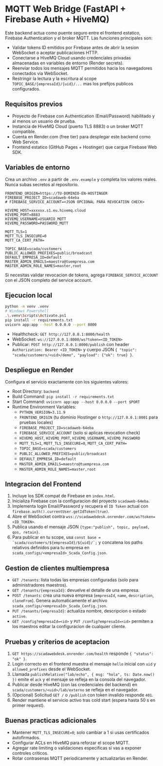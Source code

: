 ﻿# MQTT Web Bridge (FastAPI + Firebase Auth + HiveMQ)

Este backend actua como puente seguro entre el frontend estatico, Firebase Authentication y el broker MQTT. Las funciones principales son:
- Validar tokens ID emitidos por Firebase antes de abrir la sesion WebSocket o aceptar publicaciones HTTP.
- Conectarse a HiveMQ Cloud usando credenciales privadas almacenadas en variables de entorno (Render secrets).
- Reenviar todos los mensajes MQTT permitidos hacia los navegadores conectados via WebSocket.
- Restringir la lectura y la escritura al scope `TOPIC_BASE/{empresaId}/{uid}/...` mas los prefijos publicos configurados.

## Requisitos previos
- Proyecto de Firebase con Authentication (Email/Password) habilitado y al menos un usuario de prueba.
- Instancia de HiveMQ Cloud (puerto TLS 8883) o un broker MQTT compatible.
- Cuenta en Render.com (free tier) para desplegar este backend como Web Service.
- Frontend estatico (GitHub Pages + Hostinger) que cargue Firebase Web SDK.

## Variables de entorno
Crea un archivo `.env` a partir de `.env.example` y completa los valores reales. Nunca subas secretos al repositorio.
```env
FRONTEND_ORIGIN=https://TU-DOMINIO-EN-HOSTINGER
FIREBASE_PROJECT_ID=scadaweb-64eba
# FIREBASE_SERVICE_ACCOUNT=<JSON OPCIONAL PARA REVOCATION CHECK>

HIVEMQ_HOST=xxxxxx.s1.eu.hivemq.cloud
HIVEMQ_PORT=8883
HIVEMQ_USERNAME=USUARIO_MQTT
HIVEMQ_PASSWORD=PASSWORD_MQTT

MQTT_TLS=1
MQTT_TLS_INSECURE=0
MQTT_CA_CERT_PATH=

TOPIC_BASE=scada/customers
PUBLIC_ALLOWED_PREFIXES=public/broadcast
DEFAULT_EMPRESA_ID=default
MASTER_ADMIN_EMAILS=maestro@tuempresa.com
MASTER_ADMIN_ROLE_NAMES=master,root
```
Si necesitas validar revocacion de tokens, agrega `FIREBASE_SERVICE_ACCOUNT` con el JSON completo del service account.

## Ejecucion local
```bash
python -m venv .venv
# Windows Powershell
.\.venv\Scripts\Activate.ps1
pip install -r requirements.txt
uvicorn app:app --host 0.0.0.0 --port 8000
```
- Healthcheck: `GET http://127.0.0.1:8000/health`
- WebSocket: `ws://127.0.0.1:8000/ws?token=<ID_TOKEN>`
- Publicar: `POST http://127.0.0.1:8000/publish` con header `Authorization: Bearer <ID_TOKEN>` y cuerpo JSON `{ "topic": "scada/customers/<uid>/demo", "payload": {"ok": true} }`.

## Despliegue en Render
Configura el servicio exactamente con los siguientes valores:
- Root Directory: `backend`
- Build Command: `pip install -r requirements.txt`
- Start Command: `uvicorn app:app --host 0.0.0.0 --port $PORT`
- Runtime Environment Variables:
  - `PYTHON_VERSION=3.11.9`
  - `FRONTEND_ORIGIN` (tu dominio Hostinger o `http://127.0.0.1:8001` para pruebas locales)
  - `FIREBASE_PROJECT_ID=scadaweb-64eba`
  - `FIREBASE_SERVICE_ACCOUNT` (solo si aplicas revocation check)
  - `HIVEMQ_HOST`, `HIVEMQ_PORT`, `HIVEMQ_USERNAME`, `HIVEMQ_PASSWORD`
  - `MQTT_TLS=1`, `MQTT_TLS_INSECURE=0`, `MQTT_CA_CERT_PATH=`
  - `TOPIC_BASE=scada/customers`
  - `PUBLIC_ALLOWED_PREFIXES=public/broadcast`
  - `DEFAULT_EMPRESA_ID=default`
  - `MASTER_ADMIN_EMAILS=maestro@tuempresa.com`
  - `MASTER_ADMIN_ROLE_NAMES=master,root`

## Integracion del Frontend
1. Incluye los SDK compat de Firebase en `index.html`.
2. Inicializa Firebase con la configuracion del proyecto `scadaweb-64eba`.
3. Implementa login Email/Password y recupera el `ID Token` actual con `firebase.auth().currentUser.getIdToken(true)`.
4. Abre el WebSocket contra `wss://scadawebdesk.onrender.com/ws?token=<ID_TOKEN>`.
5. Publica usando el mensaje JSON `{type:"publish", topic, payload, qos, retain}`.
6. Para publicar en tu scope, usa ``const base = `scada/customers/${empresaId}/${uid}/`;`` y concatena los paths relativos definidos para tu empresa en `scada_configs/<empresaId>_Scada_Config.json`.

## Gestion de clientes multiempresa
- `GET /tenants`: lista todas las empresas configuradas (solo para administradores maestros).
- `GET /tenants/{empresaId}`: devuelve el detalle de una empresa.
- `POST /tenants`: crea una nueva empresa (`empresaId`, `name`, `description`, `cloneFrom`). Genera automaticamente el archivo `scada_configs/<empresaId>_Scada_Config.json`.
- `PUT /tenants/{empresaId}`: actualiza nombre, descripcion o estado `active`.
- `GET /config?empresaId=<id>` y `PUT /config?empresaId=<id>` permiten a los maestros editar la configuracion de cualquier cliente.

## Pruebas y criterios de aceptacion
1. `GET https://scadawebdesk.onrender.com/health` responde `{ "status": "ok" }`.
2. Login correcto en el frontend muestra el mensaje `hello` inicial con `uid` y `allowed_prefixes` desde el WebSocket.
3. Llamada `publishRelative("lab/echo", { msg: "hola", ts: Date.now() })` emite el `ack` y el mensaje se refleja en la consola del navegador.
4. Publicar desde HiveMQ (con las credenciales del backend) en `scada/customers/<uid>/lab/externo` se refleja en el navegador.
5. (Opcional) Solicitud `GET /` o `/publish` con token invalido responde `401`.
6. Render mantiene el servicio activo tras cold start (espera hasta 50 s en primer request).

## Buenas practicas adicionales
- Mantener `MQTT_TLS_INSECURE=0`; solo cambiar a 1 si usas certificados autofirmados.
- Configurar ACLs en HiveMQ para reforzar el scope MQTT.
- Agregar rate limiting o validaciones especificas si vas a exponer controles criticos.
- Rotar contrasenas MQTT periodicamente y actualizarlas en Render.

